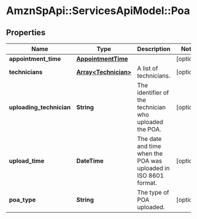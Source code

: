 # AmznSpApi::ServicesApiModel::Poa

## Properties
Name | Type | Description | Notes
------------ | ------------- | ------------- | -------------
**appointment_time** | [**AppointmentTime**](AppointmentTime.md) |  | [optional] 
**technicians** | [**Array&lt;Technician&gt;**](Technician.md) | A list of technicians. | [optional] 
**uploading_technician** | **String** | The identifier of the technician who uploaded the POA. | [optional] 
**upload_time** | **DateTime** | The date and time when the POA was uploaded in ISO 8601 format. | [optional] 
**poa_type** | **String** | The type of POA uploaded. | [optional] 

